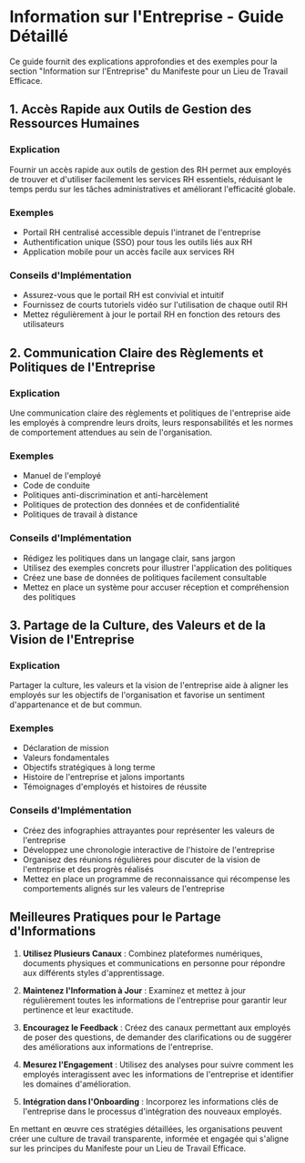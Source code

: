 # Information sur l'Entreprise - Guide Détaillé

Ce guide fournit des explications approfondies et des exemples pour la section "Information sur l'Entreprise" du Manifeste pour un Lieu de Travail Efficace.

## 1. Accès Rapide aux Outils de Gestion des Ressources Humaines

### Explication
Fournir un accès rapide aux outils de gestion des RH permet aux employés de trouver et d'utiliser facilement les services RH essentiels, réduisant le temps perdu sur les tâches administratives et améliorant l'efficacité globale.

### Exemples
- Portail RH centralisé accessible depuis l'intranet de l'entreprise
- Authentification unique (SSO) pour tous les outils liés aux RH
- Application mobile pour un accès facile aux services RH

### Conseils d'Implémentation
- Assurez-vous que le portail RH est convivial et intuitif
- Fournissez de courts tutoriels vidéo sur l'utilisation de chaque outil RH
- Mettez régulièrement à jour le portail RH en fonction des retours des utilisateurs

## 2. Communication Claire des Règlements et Politiques de l'Entreprise

### Explication
Une communication claire des règlements et politiques de l'entreprise aide les employés à comprendre leurs droits, leurs responsabilités et les normes de comportement attendues au sein de l'organisation.

### Exemples
- Manuel de l'employé
- Code de conduite
- Politiques anti-discrimination et anti-harcèlement
- Politiques de protection des données et de confidentialité
- Politiques de travail à distance

### Conseils d'Implémentation
- Rédigez les politiques dans un langage clair, sans jargon
- Utilisez des exemples concrets pour illustrer l'application des politiques
- Créez une base de données de politiques facilement consultable
- Mettez en place un système pour accuser réception et compréhension des politiques

## 3. Partage de la Culture, des Valeurs et de la Vision de l'Entreprise

### Explication
Partager la culture, les valeurs et la vision de l'entreprise aide à aligner les employés sur les objectifs de l'organisation et favorise un sentiment d'appartenance et de but commun.

### Exemples
- Déclaration de mission
- Valeurs fondamentales
- Objectifs stratégiques à long terme
- Histoire de l'entreprise et jalons importants
- Témoignages d'employés et histoires de réussite

### Conseils d'Implémentation
- Créez des infographies attrayantes pour représenter les valeurs de l'entreprise
- Développez une chronologie interactive de l'histoire de l'entreprise
- Organisez des réunions régulières pour discuter de la vision de l'entreprise et des progrès réalisés
- Mettez en place un programme de reconnaissance qui récompense les comportements alignés sur les valeurs de l'entreprise

## Meilleures Pratiques pour le Partage d'Informations

1. **Utilisez Plusieurs Canaux** : Combinez plateformes numériques, documents physiques et communications en personne pour répondre aux différents styles d'apprentissage.

2. **Maintenez l'Information à Jour** : Examinez et mettez à jour régulièrement toutes les informations de l'entreprise pour garantir leur pertinence et leur exactitude.

3. **Encouragez le Feedback** : Créez des canaux permettant aux employés de poser des questions, de demander des clarifications ou de suggérer des améliorations aux informations de l'entreprise.

4. **Mesurez l'Engagement** : Utilisez des analyses pour suivre comment les employés interagissent avec les informations de l'entreprise et identifier les domaines d'amélioration.

5. **Intégration dans l'Onboarding** : Incorporez les informations clés de l'entreprise dans le processus d'intégration des nouveaux employés.

En mettant en œuvre ces stratégies détaillées, les organisations peuvent créer une culture de travail transparente, informée et engagée qui s'aligne sur les principes du Manifeste pour un Lieu de Travail Efficace.
